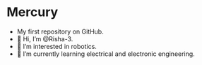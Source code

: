 # Mercury
- My first repository on GitHub.
- 👋 Hi, I’m @Risha-3.
- 👀 I’m interested in robotics.
- 🌱 I’m currently learning electrical and electronic engineering.

